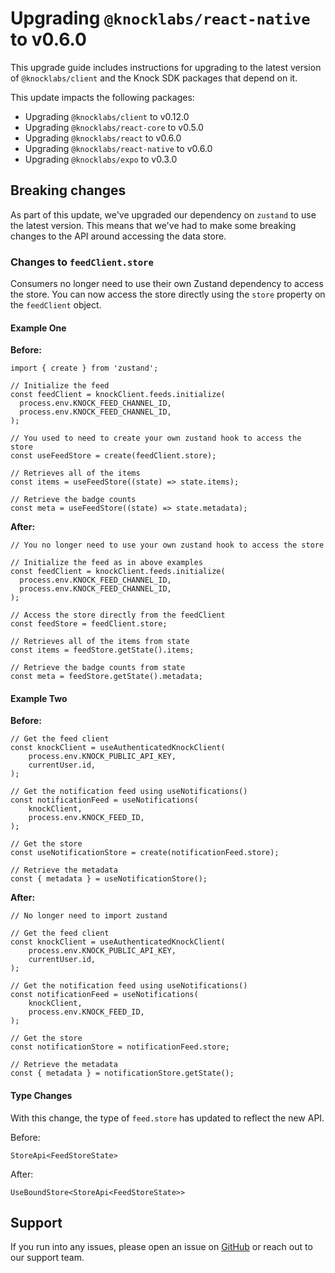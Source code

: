# Upgrading `@knocklabs/react-native` to v0.6.0

This upgrade guide includes instructions for upgrading to the latest version of `@knocklabs/client` and the Knock SDK packages that depend on it.

This update impacts the following packages:
- Upgrading `@knocklabs/client` to v0.12.0
- Upgrading `@knocklabs/react-core` to v0.5.0
- Upgrading `@knocklabs/react` to v0.6.0
- Upgrading `@knocklabs/react-native` to v0.6.0
- Upgrading `@knocklabs/expo` to v0.3.0

## Breaking changes

As part of this update, we've upgraded our dependency on `zustand` to use the latest version. This means that we've had to make some breaking changes to the API around accessing the data store.

### Changes to `feedClient.store`

Consumers no longer need to use their own Zustand dependency to access the store. You can now access the store directly using the `store` property on the `feedClient` object.

#### Example One
**Before:**
```tsx
import { create } from 'zustand';

// Initialize the feed
const feedClient = knockClient.feeds.initialize(
  process.env.KNOCK_FEED_CHANNEL_ID,
  process.env.KNOCK_FEED_CHANNEL_ID,
);

// You used to need to create your own zustand hook to access the store
const useFeedStore = create(feedClient.store);

// Retrieves all of the items
const items = useFeedStore((state) => state.items);

// Retrieve the badge counts
const meta = useFeedStore((state) => state.metadata);
```

**After:**
```tsx
// You no longer need to use your own zustand hook to access the store

// Initialize the feed as in above examples
const feedClient = knockClient.feeds.initialize(
  process.env.KNOCK_FEED_CHANNEL_ID,
  process.env.KNOCK_FEED_CHANNEL_ID,
);

// Access the store directly from the feedClient
const feedStore = feedClient.store;

// Retrieves all of the items from state
const items = feedStore.getState().items;

// Retrieve the badge counts from state
const meta = feedStore.getState().metadata;
```

#### Example Two

**Before:**
```tsx
// Get the feed client
const knockClient = useAuthenticatedKnockClient(
    process.env.KNOCK_PUBLIC_API_KEY,
    currentUser.id,
);

// Get the notification feed using useNotifications()
const notificationFeed = useNotifications(
    knockClient,
    process.env.KNOCK_FEED_ID,
);

// Get the store
const useNotificationStore = create(notificationFeed.store);

// Retrieve the metadata
const { metadata } = useNotificationStore();
```

**After:**
```tsx
// No longer need to import zustand

// Get the feed client
const knockClient = useAuthenticatedKnockClient(
    process.env.KNOCK_PUBLIC_API_KEY,
    currentUser.id,
);

// Get the notification feed using useNotifications()
const notificationFeed = useNotifications(
    knockClient,
    process.env.KNOCK_FEED_ID,
);

// Get the store
const notificationStore = notificationFeed.store;

// Retrieve the metadata
const { metadata } = notificationStore.getState();
```

#### Type Changes

With this change, the type of `feed.store` has updated to reflect the new API.

Before:
```tsx
StoreApi<FeedStoreState>
```

After:
```tsx
UseBoundStore<StoreApi<FeedStoreState>>
```

## Support

If you run into any issues, please open an issue on [GitHub](https://github.com/knocklabs/javascript/issues) or reach out to our support team.
